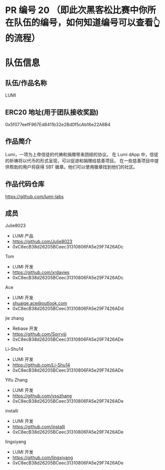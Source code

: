 # PR 编号 20 （即此次黑客松比赛中你所在队伍的编号，如何知道编号可以查看👆的流程）
# 队伍信息
## 队伍/作品名称
LUMI

## ERC20 地址(用于团队接收奖励)
0x5f077eefF967Ed8411b32e2Bd0f5cAb16e22A8B4

## 作品简介
Lumi，一项为上帝信徒的代祷和捐赠带来团结的协议。
在 Lumi dApp 中，信徒的祈祷将以代币的形式呈现，可以促进和捐赠给慈善项目。
在一些慈善项目中提供帮助的用户将获得 SBT 徽章。他们可以使用徽章找到他们的社区。

## 作品代码仓库
https://github.com/lumi-labs

## 成员
Julie8023
- LUMI 产品
- https://github.com/Julie8023
- 0xC8ecB38d26205BCeec31310806FA5e29F7426ADc

Tom
- LUMI 开发
- https://github.com/xrdavies
- 0xC8ecB38d26205BCeec31310806FA5e29F7426ADc

Ace
- LUMI 开发
- shuaige.ace@outlook.com
- 0xC8ecB38d26205BCeec31310806FA5e29F7426ADd

jie zhang
- Rebase 开发
- https://github.com/Sorryjjj
- 0xC8ecB38d26205BCeec31310806FA5e29F7426ADe

Li-Shu14
- LUMI 开发
- https://github.com/Li-Shu14
- 0xC8ecB38d26205BCeec31310806FA5e29F7426ADe

Yifu Zhang
- LUMI 开发
- https://github.com/vsszhang
- 0xC8ecB38d26205BCeec31310806FA5e29F7426ADe

installi
- LUMI 开发
- https://github.com/installi
- 0xC8ecB38d26205BCeec31310806FA5e29F7426ADe

lingxiyang
- LUMI 开发
- https://github.com/lingxiyang
- 0xC8ecB38d26205BCeec31310806FA5e29F7426ADe



